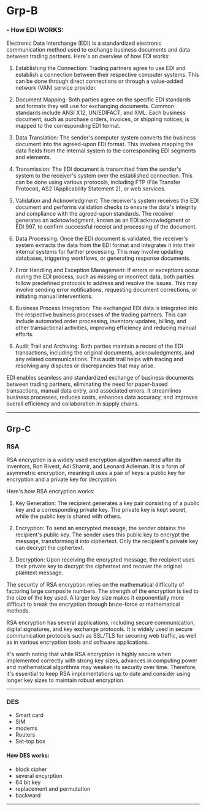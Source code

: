# Grp-B

### - How EDI WORKS:
Electronic Data Interchange (EDI) is a standardized electronic communication method used to exchange business documents and data between trading partners. Here's an overview of how EDI works:

1. Establishing the Connection: Trading partners agree to use EDI and establish a connection between their respective computer systems. This can be done through direct connections or through a value-added network (VAN) service provider.

2. Document Mapping: Both parties agree on the specific EDI standards and formats they will use for exchanging documents. Common standards include ANSI X12, UN/EDIFACT, and XML. Each business document, such as purchase orders, invoices, or shipping notices, is mapped to the corresponding EDI format.

3. Data Translation: The sender's computer system converts the business document into the agreed-upon EDI format. This involves mapping the data fields from the internal system to the corresponding EDI segments and elements.

4. Transmission: The EDI document is transmitted from the sender's system to the receiver's system over the established connection. This can be done using various protocols, including FTP (File Transfer Protocol), AS2 (Applicability Statement 2), or web services.

5. Validation and Acknowledgment: The receiver's system receives the EDI document and performs validation checks to ensure the data's integrity and compliance with the agreed-upon standards. The receiver generates an acknowledgment, known as an EDI acknowledgment or EDI 997, to confirm successful receipt and processing of the document.

6. Data Processing: Once the EDI document is validated, the receiver's system extracts the data from the EDI format and integrates it into their internal systems for further processing. This may involve updating databases, triggering workflows, or generating response documents.

7. Error Handling and Exception Management: If errors or exceptions occur during the EDI process, such as missing or incorrect data, both parties follow predefined protocols to address and resolve the issues. This may involve sending error notifications, requesting document corrections, or initiating manual interventions.

8. Business Process Integration: The exchanged EDI data is integrated into the respective business processes of the trading partners. This can include automated order processing, inventory updates, billing, and other transactional activities, improving efficiency and reducing manual efforts.

9. Audit Trail and Archiving: Both parties maintain a record of the EDI transactions, including the original documents, acknowledgments, and any related communications. This audit trail helps with tracing and resolving any disputes or discrepancies that may arise.

EDI enables seamless and standardized exchange of business documents between trading partners, eliminating the need for paper-based transactions, manual data entry, and associated errors. It streamlines business processes, reduces costs, enhances data accuracy, and improves overall efficiency and collaboration in supply chains.

---

## Grp-C

### RSA
RSA encryption is a widely used encryption algorithm named after its inventors, Ron Rivest, Adi Shamir, and Leonard Adleman. It is a form of asymmetric encryption, meaning it uses a pair of keys: a public key for encryption and a private key for decryption.

Here's how RSA encryption works:

1. Key Generation: The recipient generates a key pair consisting of a public key and a corresponding private key. The private key is kept secret, while the public key is shared with others.

2. Encryption: To send an encrypted message, the sender obtains the recipient's public key. The sender uses this public key to encrypt the message, transforming it into ciphertext. Only the recipient's private key can decrypt the ciphertext.

3. Decryption: Upon receiving the encrypted message, the recipient uses their private key to decrypt the ciphertext and recover the original plaintext message.

The security of RSA encryption relies on the mathematical difficulty of factoring large composite numbers. The strength of the encryption is tied to the size of the key used. A larger key size makes it exponentially more difficult to break the encryption through brute-force or mathematical methods.

RSA encryption has several applications, including secure communication, digital signatures, and key exchange protocols. It is widely used in secure communication protocols such as SSL/TLS for securing web traffic, as well as in various encryption tools and software applications.

It's worth noting that while RSA encryption is highly secure when implemented correctly with strong key sizes, advances in computing power and mathematical algorithms may weaken its security over time. Therefore, it's essential to keep RSA implementations up to date and consider using longer key sizes to maintain robust encryption.

---

### DES
- Smart card
- SIM
- modems
- Routers
- Set-top box

#### How DES works:
- block cipher
- several encyrption
- 64 bit key
- replacement and permutation
- backward

---




